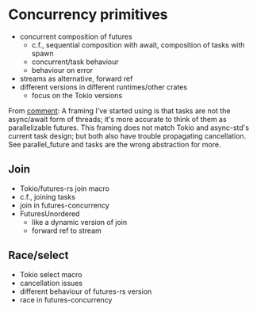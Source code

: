 # Concurrency primitives

- concurrent composition of futures
  - c.f., sequential composition with await, composition of tasks with spawn
  - concurrent/task behaviour
  - behaviour on error
- streams as alternative, forward ref
- different versions in different runtimes/other crates
  - focus on the Tokio versions

From [comment](https://github.com/rust-lang/async-book/pull/230#discussion_r1829351497): A framing I've started using is that tasks are not the async/await form of threads; it's more accurate to think of them as parallelizable futures. This framing does not match Tokio and async-std's current task design; but both also have trouble propagating cancellation. See parallel_future and tasks are the wrong abstraction for more.


## Join

- Tokio/futures-rs join macro
- c.f., joining tasks
- join in futures-concurrency
- FuturesUnordered
  - like a dynamic version of join
  - forward ref to stream

## Race/select

- Tokio select macro
- cancellation issues
- different behaviour of futures-rs version
- race in futures-concurrency
